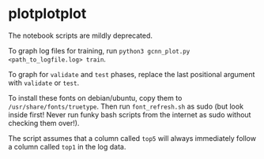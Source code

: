 # plotplotplot

The notebook scripts are mildly deprecated. 

To graph log files for training, run `python3 gcnn_plot.py <path_to_logfile.log> train`. 

To graph for `validate` and `test` phases, replace the last positional argument with `validate` or `test`. 

To install these fonts on debian/ubuntu, copy them to `/usr/share/fonts/truetype`. Then run `font_refresh.sh` as sudo (but look inside first! Never run funky bash scripts from the internet as sudo without checking them over!). 

The script assumes that a column called `top5` will always immediately follow a column called `top1` in the log data. 
